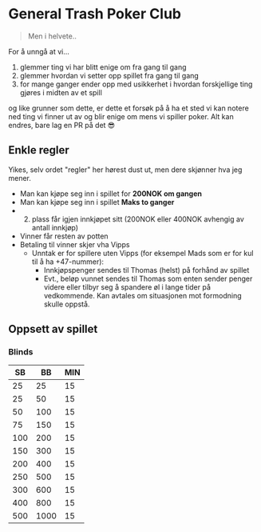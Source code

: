 # General Trash Poker Club 

> Men i helvete..

For å unngå at vi...
1. glemmer ting vi har blitt enige om fra gang til gang 
2. glemmer hvordan vi setter opp spillet fra gang til gang
3. for mange ganger ender opp med usikkerhet i hvordan forskjellige ting gjøres i midten av et spill 

og like grunner som dette, er dette et forsøk på å ha et sted vi kan notere ned ting vi finner ut av og blir enige om mens vi spiller poker. Alt kan endres, bare lag en PR på det 😎 

## Enkle regler

Yikes, selv ordet "regler" her hørest dust ut, men dere skjønner hva jeg mener.

* Man kan kjøpe seg inn i spillet for **200NOK om gangen**
* Man kan kjøpe seg inn i spillet **Maks to ganger**
* 2. plass får igjen innkjøpet sitt (200NOK eller 400NOK avhengig av antall innkjøp)
* Vinner får resten av potten
* Betaling til vinner skjer vha Vipps
  * Unntak er for spillere uten Vipps (for eksempel Mads som er for kul til å ha +47-nummer):
    * Innkjøpspenger sendes til Thomas (helst) på forhånd av spillet
    * Evt., beløp vunnet sendes til Thomas som enten sender penger videre eller tilbyr seg å spandere øl i lange tider på vedkommende. Kan avtales om situasjonen mot formodning skulle oppstå.
    
## Oppsett av spillet

### Blinds
| SB  | BB   | MIN |
| --- | ---- | --- |
| 25  | 25   | 15  |
| 25  | 50   | 15  |
| 50  | 100  | 15  |
| 75  | 150  | 15  |
| 100 | 200  | 15  |
| 150 | 300  | 15  |
| 200 | 400  | 15  |
| 250 | 500  | 15  |
| 300 | 600  | 15  |
| 400 | 800  | 15  |
| 500 | 1000 | 15  |
